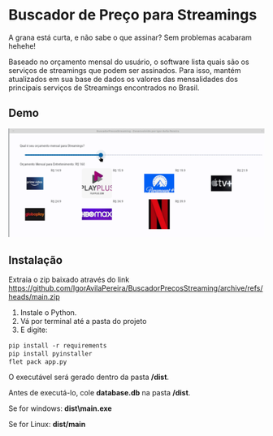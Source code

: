 # Buscador de Preço para Streamings

A grana está curta, e não sabe o que assinar? Sem problemas acabaram hehehe!

Baseado no orçamento mensal do usuário, o software lista quais são os serviços de streamings que podem ser assinados. Para isso, mantém atualizados em sua base de dados os valores das mensalidades dos principais serviços de Streamings encontrados no Brasil.

## Demo

![](demo.gif)

## Instalação

Extraia o zip baixado através do link https://github.com/IgorAvilaPereira/BuscadorPrecosStreaming/archive/refs/heads/main.zip
<!--
2) Cole database.db na pasta **/dist**. 
3) O executável está na pasta **/dist**. 
4) Execute o arquivo executável clicando 2x. 
-->

<!-- ## Gere um executável:-->

1) Instale o Python.
2) Vá por terminal até a pasta do projeto
3) E digite:

```
pip install -r requirements
pip install pyinstaller
flet pack app.py
```
O executável será gerado dentro da pasta **/dist**.

Antes de executá-lo, cole **database.db** na pasta **/dist**. 

Se for windows: **dist\main.exe**

Se for Linux: **dist/main**
